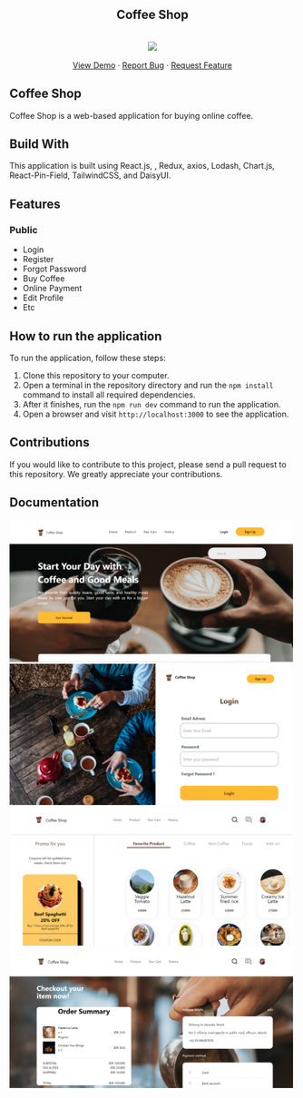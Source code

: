 <div align="center">

  <h2 align="center">Coffee Shop</h2>

<br>
<img src="https://skillicons.dev/icons?i=react,javascript,html,css,redux,tailwind,vercel,daisyui" />

  <p align="center">
    <a href="https://coffee-shop-front-end.vercel.app/">View Demo</a>
    ·
    <a href="mailto:raihanirvana13@gmail.com">Report Bug</a>
    ·
    <a href="mailto:raihanirvana13@gmail.com">Request Feature</a>
  </p>
</div>

## Coffee Shop

Coffee Shop is a web-based application for buying online coffee.

## Build With

This application is built using React.js, , Redux, axios, Lodash, Chart.js, React-Pin-Field, TailwindCSS, and DaisyUI.

## Features

### Public

- Login
- Register
- Forgot Password
- Buy Coffee
- Online Payment
- Edit Profile
- Etc

## How to run the application

To run the application, follow these steps:

1. Clone this repository to your computer.
2. Open a terminal in the repository directory and run the `npm install` command to install all required dependencies.
3. After it finishes, run the `npm run dev` command to run the application.
4. Open a browser and visit `http://localhost:3000` to see the application.

## Contributions

If you would like to contribute to this project, please send a pull request to this repository. We greatly appreciate your contributions.

## Documentation

<img width="500" src="./public/readme/landing.png" alt="Landing page">
<img width="500" src="./public/readme/login.png" alt="Landing page">
<img width="500" src="./public/readme/product.jpg" alt="Landing page">
<img width="500" src="./public/readme/payment.jpg" alt="Landing page">
